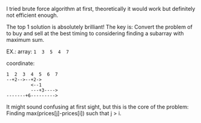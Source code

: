 I tried brute force algorithm at first, theoretically it would work but definitely not efficient enough.

The top 1 solution is absolutely brilliant! The key is:
Convert the problem of to buy and sell at the best timing to considering finding a subarray with maximum sum.

EX.:
array:
`1  3  5  4  7`

coordinate:
```
1  2  3  4  5  6  7
--+2-->--+2->
         <--1
         ---+3---->
-------+6--------->
```


It might sound confusing at first sight, but this is the core of the problem:
Finding max(prices[j]-prices[i]) such that j > i.

